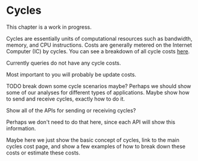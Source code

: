 # Cycles

This chapter is a work in progress.

Cycles are essentially units of computational resources such as bandwidth, memory, and CPU instructions. Costs are generally metered on the Internet Computer (IC) by cycles. You can see a breakdown of all cycle costs [here](https://internetcomputer.org/docs/current/developer-docs/gas-cost).

Currently queries do not have any cycle costs.

Most important to you will probably be update costs.

TODO break down some cycle scenarios maybe? Perhaps we should show some of our analyses for different types of applications. Maybe show how to send and receive cycles, exactly how to do it.

Show all of the APIs for sending or receiving cycles?

Perhaps we don't need to do that here, since each API will show this information.

Maybe here we just show the basic concept of cycles, link to the main cycles cost page, and show a few examples of how to break down these costs or estimate these costs.
